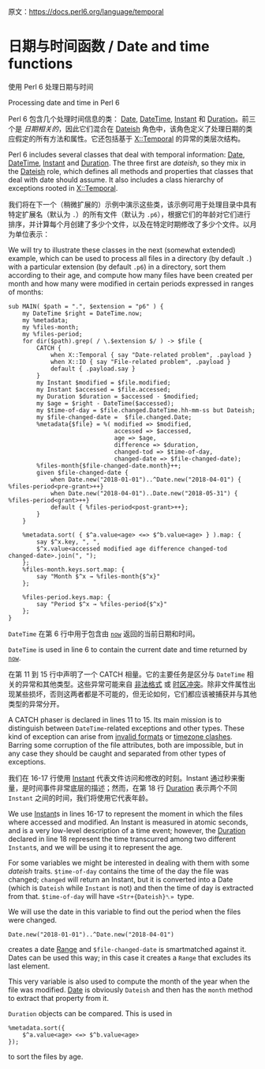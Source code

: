 原文：https://docs.perl6.org/language/temporal

# 日期与时间函数 / Date and time functions

使用 Perl 6 处理日期与时间

Processing date and time in Perl 6

Perl 6 包含几个处理时间信息的类： [Date](https://docs.perl6.org/type/Date), [DateTime](https://docs.perl6.org/type/DateTime), [Instant](https://docs.perl6.org/type/Instant) 和 [Duration](https://docs.perl6.org/type/Duration)。前三个是 *日期相关的*，因此它们混合在 [Dateish](https://docs.perl6.org/type/Dateish) 角色中，该角色定义了处理日期的类应假定的所有方法和属性。它还包括基于 [X::Temporal](https://docs.perl6.org/type/X::Temporal) 的异常的类层次结构。

Perl 6 includes several classes that deal with temporal information: [Date](https://docs.perl6.org/type/Date), [DateTime](https://docs.perl6.org/type/DateTime), [Instant](https://docs.perl6.org/type/Instant) and [Duration](https://docs.perl6.org/type/Duration). The three first are *dateish*, so they mix in the [Dateish](https://docs.perl6.org/type/Dateish) role, which defines all methods and properties that classes that deal with date should assume. It also includes a class hierarchy of exceptions rooted in [X::Temporal](https://docs.perl6.org/type/X::Temporal).

我们将在下一个（稍微扩展的）示例中演示这些类，该示例可用于处理目录中具有特定扩展名（默认为 `.`）的所有文件（默认为 `.p6`），根据它们的年龄对它们进行排序，并计算每个月创建了多少个文件，以及在特定时期修改了多少个文件。以月为单位表示：

We will try to illustrate these classes in the next (somewhat extended) example, which can be used to process all files in a directory (by default `.`) with a particular extension (by default `.p6`) in a directory, sort them according to their age, and compute how many files have been created per month and how many were modified in certain periods expressed in ranges of months:

```Perl6
sub MAIN( $path = ".", $extension = "p6" ) {
    my DateTime $right = DateTime.now;
    my %metadata;
    my %files-month;
    my %files-period;
    for dir($path).grep( / \.$extension $/ ) -> $file {
        CATCH {
            when X::Temporal { say "Date-related problem", .payload }
            when X::IO { say "File-related problem", .payload }
            default { .payload.say }
        }
        my Instant $modified = $file.modified;
        my Instant $accessed = $file.accessed;
        my Duration $duration = $accessed - $modified;
        my $age = $right - DateTime($accessed);
        my $time-of-day = $file.changed.DateTime.hh-mm-ss but Dateish;
        my $file-changed-date =  $file.changed.Date;
        %metadata{$file} = %( modified => $modified,
                              accessed => $accessed,
                              age => $age,
                              difference => $duration,
                              changed-tod => $time-of-day,
                              changed-date => $file-changed-date);
        %files-month{$file-changed-date.month}++;
        given $file-changed-date {
            when Date.new("2018-01-01")..^Date.new("2018-04-01") { %files-period<pre-grant>++}
            when Date.new("2018-04-01")..Date.new("2018-05-31") { %files-period<grant>++}
            default { %files-period<post-grant>++};
        }
    }
 
    %metadata.sort( { $^a.value<age> <=> $^b.value<age> } ).map: {
        say $^x.key, ", ",
        $^x.value<accessed modified age difference changed-tod changed-date>.join(", ");
    };
    %files-month.keys.sort.map: {
        say "Month $^x → %files-month{$^x}"
    };
 
    %files-period.keys.map: {
        say "Period $^x → %files-period{$^x}"
    };
}
```

`DateTime` 在第 6 行中用于包含由 [`now`](https://docs.perl6.org/routine/now) 返回的当前日期和时间。

`DateTime` is used in line 6 to contain the current date and time returned by [`now`](https://docs.perl6.org/routine/now).

在第 11 到 15 行中声明了一个 CATCH 相量。它的主要任务是区分与 `DateTime` 相关的异常和其他类型。这些异常可能来自 [非法格式](https://docs.perl6.org/type/X::Temporal::InvalidFormat) 或 [时区冲突](https://docs.perl6.org/type/X::DateTime::TimezoneClash)。除非文件属性出现某些损坏，否则这两者都是不可能的，但无论如何，它们都应该被捕获并与其他类型的异常分开。

A CATCH phaser is declared in lines 11 to 15. Its main mission is to distinguish between `DateTime`-related exceptions and other types. These kind of exception can arise from [invalid formats](https://docs.perl6.org/type/X::Temporal::InvalidFormat) or [timezone clashes](https://docs.perl6.org/type/X::DateTime::TimezoneClash). Barring some corruption of the file attributes, both are impossible, but in any case they should be caught and separated from other types of exceptions.

我们在 16-17 行使用 [Instant](https://docs.perl6.org/type/Instant) 代表文件访问和修改的时刻。Instant 通过秒来衡量，是时间事件非常底层的描述；然而，在第 18 行 [Duration](https://docs.perl6.org/type/Duration) 表示两个不同 `Instant` 之间的时间，我们将使用它代表年龄。

We use [Instant](https://docs.perl6.org/type/Instant)s in lines 16-17 to represent the moment in which the files where accessed and modified. An Instant is measured in atomic seconds, and is a very low-level description of a time event; however, the [Duration](https://docs.perl6.org/type/Duration) declared in line 18 represent the time transcurred among two different `Instant`s, and we will be using it to represent the age.

For some variables we might be interested in dealing with them with some *dateish* traits. `$time-of-day` contains the time of the day the file was changed; `changed` will return an Instant, but it is converted into a Date (which is `Dateish` while `Instant` is not) and then the time of day is extracted from that. `$time-of-day` will have `«Str+{Dateish}␤» `type.

We will use the date in this variable to find out the period when the files were changed.

```Perl6
Date.new("2018-01-01")..^Date.new("2018-04-01")
```

creates a date [Range](https://docs.perl6.org/type/Range) and `$file-changed-date` is smartmatched against it. Dates can be used this way; in this case it creates a `Range` that excludes its last element.

This very variable is also used to compute the month of the year when the file was modified. [Date](https://docs.perl6.org/type/Date) is obviously `Dateish` and then has the `month` method to extract that property from it.

`Duration` objects can be compared. This is used in

```Perl6
%metadata.sort({
    $^a.value<age> <=> $^b.value<age>
});
```

to sort the files by age.